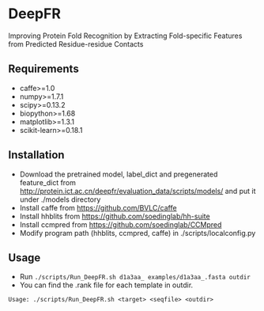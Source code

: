 # DeepFR
Improving Protein Fold Recognition by Extracting Fold-specific Features from Predicted Residue-residue Contacts

## Requirements
- caffe>=1.0
- numpy>=1.7.1
- scipy>=0.13.2
- biopython>=1.68
- matplotlib>=1.3.1
- scikit-learn>=0.18.1


## Installation
- Download the pretrained model, label_dict and pregenerated feature_dict from http://protein.ict.ac.cn/deepfr/evaluation_data/scripts/models/ and put it under ./models directory
- Install caffe from https://github.com/BVLC/caffe
- Install hhblits from https://github.com/soedinglab/hh-suite
- Install ccmpred from https://github.com/soedinglab/CCMpred
- Modify program path (hhblits, ccmpred, caffe) in ./scripts/localconfig.py

## Usage
- Run ```./scripts/Run_DeepFR.sh d1a3aa_ examples/d1a3aa_.fasta outdir```
- You can find the .rank file for each template in outdir.
```
Usage: ./scripts/Run_DeepFR.sh <target> <seqfile> <outdir>
```
